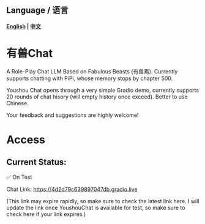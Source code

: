 ## Language / 语言
**[English](README.md) | [中文](README_zh.md)**


# 有兽Chat
A Role-Play Chat LLM Based on Fabulous Beasts (有兽焉). Currently supports chatting with PiPi, whose memory stops by chapter 500.

Youshou Chat opens through a very simple Gradio demo, currently supports 20 rounds of chat hisory (will empty history once exceed). Better to use Chinese.

Your feedback and suggestions are highly welcome!

# Access
## Current Status: 
:white_check_mark: On Test

<!-- :no_entry: Service Down, Under Maintainance -->

Chat Link: https://4d2d79c639897047db.gradio.live   


(This link may expire rapidly, so make sure to check the latest link here. I will update the link once YoushouChat is available for test, so make sure to check here if your link expires.)
